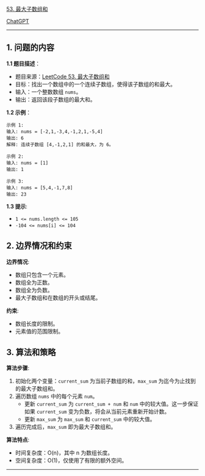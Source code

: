 [53. 最大子数组和](https://leetcode.cn/problems/maximum-subarray)

[ChatGPT](https://chat.openai.com/share/8567a390-dc4d-486b-a0d0-b4a135f832a)

---

## 1. 问题的内容
**1.1 题目描述**：
- 题目来源：[LeetCode 53. 最大子数组和](https://leetcode.cn/problems/maximum-subarray)
- 目标：找出一个数组中的一个连续子数组，使得该子数组的和最大。
- 输入：一个整数数组 `nums`。
- 输出：返回该段子数组的最大和。

**1.2 示例**：
```plaintext
示例 1:
输入: nums = [-2,1,-3,4,-1,2,1,-5,4]
输出: 6
解释: 连续子数组 [4,-1,2,1] 的和最大，为 6。

示例 2:
输入: nums = [1]
输出: 1

示例 3:
输入: nums = [5,4,-1,7,8]
输出: 23
```

**1.3 提示**:
- `1 <= nums.length <= 105`
- `-104 <= nums[i] <= 104`


## 2. 边界情况和约束
**边界情况**:
- 数组只包含一个元素。
- 数组全为正数。
- 数组全为负数。
- 最大子数组和在数组的开头或结尾。

**约束**:
- 数组长度的限制。
- 元素值的范围限制。


## 3. 算法和策略

**算法步骤**:
1. 初始化两个变量：`current_sum` 为当前子数组的和，`max_sum` 为迄今为止找到的最大子数组和。
2. 遍历数组 `nums` 中的每个元素 `num`。
   - 更新 `current_sum` 为 `current_sum + num` 和 `num` 中的较大值。这一步保证如果 `current_sum` 变为负数，将会从当前元素重新开始计数。
   - 更新 `max_sum` 为 `max_sum` 和 `current_sum` 中的较大值。
3. 遍历完成后，`max_sum` 即为最大子数组和。

**算法特点**:
- 时间复杂度：O(n)，其中 n 为数组长度。
- 空间复杂度：O(1)，仅使用了有限的额外空间。
---